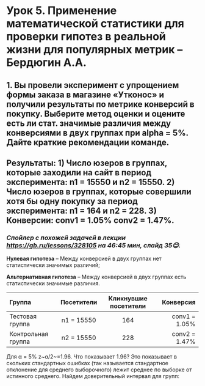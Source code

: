 # Урок 5. Применение математической статистики для проверки гипотез в реальной жизни для популярных метрик – Бердюгин А.А.
## 1. Вы провели эксперимент c упрощением формы заказа в магазине «Утконос» и получили результаты по метрике конверсий в покупку. Выберите метод оценки и оцените есть ли стат. значимые различия между конверсиями в двух группах при alpha = 5%. Дайте краткие рекомендации команде.
## Результаты: 1) Число юзеров в группах, которые заходили на сайт в период эксперимента: n1 = 15550 и n2 = 15550. 2) Число юзеров в группах, которые совершили хотя бы одну покупку за период эксперимента: n1 = 164 и n2 = 228. 3) Конверсии: conv1 = 1.05% conv2 = 1.47%.
### _**Спойлер с похожей задачей в лекции https://gb.ru/lessons/328105 на 46:45 мин, слайд 35😊.**_
**Нулевая гипотеза** – Между конверсией в двух группах нет статистически значимых различий;

**Альтернативная гипотеза** – Между конверсией в двух группах есть статистически значимые различия.

| Группа | Посетители | Кликнувшие посетители | Конверсия |
|:-------|:----------:|:---------------------:|----------:|
| Тестовая группа | n1 = 15550 | 164 | conv1 = 1.05% |
| Контрольная группа | n2 = 15550 | 228 | conv2 = 1.47%|

Для α = 5%   z~α/2~=1.96. Что показывает 1.96? Это показывает в скольких стандартных ошибках (так называется стандартное отклонение для среднего выборочного) лежит среднее по выборке от истинного среднего.
Найдем доверительный интервал для групп:
